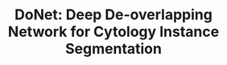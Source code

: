 ---
title: "DoNet: Deep De-overlapping Network for Cytology Instance Segmentation"
authors: "Hao Jiang, Rushan Zhang, Yanning Zhou, Yumeng Wang, Hao Chen"
pub_date: "2023-06-18" #Date of publication. Change from Biorxiv date to Journal date once accepted
image: "/static/img/pub/2023_donet.png" 
conf: 
  - name: "CVPR" 
    url: "https://openaccess.thecvf.com/content/CVPR2023/papers/Jiang_DoNet_Deep_De-overlapping_Network_for_Cytology_Instance_Segmentation_CVPR_2023_paper.pdf"
github:
  - url: "DeepDoNet/DoNet"
---